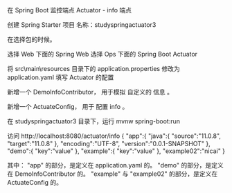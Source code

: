在 Spring Boot 监控端点 Actuator - info 端点


创建 Spring Starter 项目
名称：studyspringactuator3



在选择包的时候。

选择 Web 下面的 Spring Web
选择 Ops 下面的 Spring Boot Actuator



将 src\main\resources 目录下的 application.properties 修改为 application.yaml
填写 Actuator 的配置


新增一个 DemoInfoContributor， 用于模拟  自定义的 信息 。

新增一个 ActuateConfig， 用于 配置 info 。


在 studyspringactuator3 目录下，运行
mvnw spring-boot:run


访问
http://localhost:8080/actuator/info
{
    "app":{
        "java":{
            "source":"11.0.8",
            "target":"11.0.8"
        },
        "encoding":"UTF-8",
        "version":"0.0.1-SNAPSHOT"
    },
    "demo":{
        "key":"value"
    },
    "example":{
        "key":"value"
    },
    "example02":"nicai"
}


其中：
"app" 的部分，是定义在 application.yaml 的。
"demo" 的部分，是定义在 DemoInfoContributor 的。
"example" 与 "example02" 的部分，是定义在 ActuateConfig 的。

